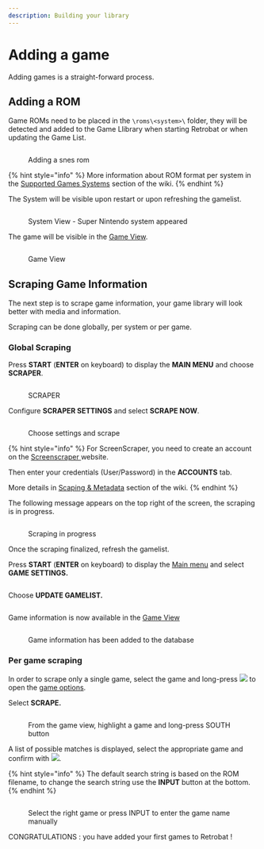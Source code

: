 ```yaml
---
description: Building your library
---
```


# Adding a game

Adding games is a straight-forward process.

## Adding a ROM

Game ROMs need to be placed in the `\roms\<system>\` folder, they will be detected and added to the Game Llibrary when starting Retrobat or when updating the Game List.

<div align="left"><figure><img src="https://i.imgur.com/ayxotgu.png" alt=""><figcaption><p>Adding a snes rom</p></figcaption></figure></div>

{% hint style="info" %}
More information about ROM format per system in the [Supported Games Systems](../systems-and-emulators/supported-game-systems/) section of the wiki.
{% endhint %}

The System will be visible upon restart or upon refreshing the gamelist.

<div align="left"><figure><img src="https://i.imgur.com/xMDTmYo.png" alt=""><figcaption><p>System View - Super Nintendo system appeared</p></figcaption></figure></div>

The game will be visible in the [Game View](../navigation/system-view-and-game-view.md#game-view).

<div align="left"><figure><img src="https://i.imgur.com/BWIO268.png" alt=""><figcaption><p>Game View</p></figcaption></figure></div>

## Scraping Game Information

The next step is to scrape game information, your game library will look better with media and information.

Scraping can be done globally, per system or per game.

### Global Scraping

Press **START** (**ENTER** on keyboard) to display the **MAIN MENU** and choose **SCRAPER**.

<div align="left"><figure><img src="https://i.imgur.com/sentTnp.png" alt=""><figcaption><p>SCRAPER</p></figcaption></figure></div>

Configure **SCRAPER SETTINGS** and select **SCRAPE NOW**.

<div align="left"><figure><img src="https://i.imgur.com/I4tXQd6.png" alt=""><figcaption><p>Choose settings and scrape</p></figcaption></figure></div>

{% hint style="info" %}
For ScreenScraper, you need to create an account on the [Screenscraper ](https://www.screenscraper.fr/)website.&#x20;

Then enter your credentials (User/Password) in the **ACCOUNTS** tab.

More details in [Scaping & Metadata](../navigation/scraping-and-metadata.md) section of the wiki.
{% endhint %}

The following message appears on the top right of the screen, the scraping is in progress.

<div align="left"><figure><img src="https://i.imgur.com/7WXE0GL.png" alt=""><figcaption><p>Scraping in progress</p></figcaption></figure></div>

Once the scraping finalized, refresh the gamelist.

Press **START** (**ENTER** on keyboard) to display the [Main menu](../navigation/main-menu.md) and select **GAME SETTINGS.**

<div align="left"><figure><img src="https://i.imgur.com/X1sumBQ.png" alt=""><figcaption></figcaption></figure></div>

Choose **UPDATE GAMELIST.**

<div align="left"><figure><img src="https://i.imgur.com/B9beKo6.png" alt=""><figcaption></figcaption></figure></div>

Game information is now available in the [Game View](../navigation/system-view-and-game-view.md#game-view)

<div align="left"><figure><img src="https://i.imgur.com/FLxoKsS.png" alt=""><figcaption><p>Game information has been added to the database</p></figcaption></figure></div>

### Per game scraping

In order to scrape only a single game, select the game and long-press ![](<../.gitbook/assets/image (30).png>) to open the [game options](../navigation/game-options.md).&#x20;

Select **SCRAPE.**

<figure><img src="https://i.imgur.com/pVStz39.png" alt=""><figcaption><p>From the game view, highlight a game and long-press SOUTH button</p></figcaption></figure>

A list of possible matches is displayed, select the appropriate game and confirm with ![](<../.gitbook/assets/image (30).png>).

{% hint style="info" %}
The default search string is based on the ROM filename, to change the search string use the **INPUT** button at the bottom.
{% endhint %}

<div align="left"><figure><img src="https://i.imgur.com/9A5xutf.png" alt=""><figcaption><p>Select the right game or press INPUT to enter the game name manually</p></figcaption></figure></div>

CONGRATULATIONS : you have added your first games to Retrobat !
